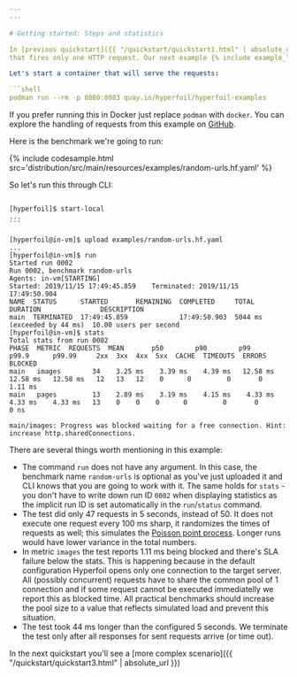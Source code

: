 ```yaml
---
---

# Getting started: Steps and statistics

In [previous quickstart]({{ "/quickstart/quickstart1.html" | absolute_url }}) you created a benchmark
that fires only one HTTP request. Our next example {% include example_link.md src='random-urls.hf.yaml' %} is going to hit random URLs at this server with 10 requests per second. We'll see how to generate random data and collect statistics for different URLs.

Let's start a container that will serve the requests:

```shell
podman run --rm -p 8080:8083 quay.io/hyperfoil/hyperfoil-examples
```

If you prefer running this in Docker just replace `podman` with `docker`. You can explore the handling of requests from this example on [GitHub](https://github.com/Hyperfoil/hyperfoil-examples/tree/main/quickstarts/random-urls).

Here is the benchmark we're going to run:

{% include codesample.html src='distribution/src/main/resources/examples/random-urls.hf.yaml' %}

So let's run this through CLI:

<pre class="nohighlight hljs"><code>
[hyperfoil]$ start-local
...
```

[hyperfoil@in-vm]$ upload examples/random-urls.hf.yaml
...
[hyperfoil@in-vm]$ run
Started run 0002
Run 0002, benchmark random-urls
Agents: in-vm[STARTING]
Started: 2019/11/15 17:49:45.859    Terminated: 2019/11/15 17:49:50.904
<span class="hfcaption">NAME  STATUS      STARTED       REMAINING  COMPLETED     TOTAL DURATION               DESCRIPTION</span>
main  TERMINATED  17:49:45.859             17:49:50.903  5044 ms (exceeded by 44 ms)  10.00 users per second
[hyperfoil@in-vm]$ stats
Total stats from run 0002
<span class="hfcaption">PHASE  METRIC  REQUESTS  MEAN       p50        p90        p99        p99.9      p99.99     2xx  3xx  4xx  5xx  CACHE  TIMEOUTS  ERRORS  BLOCKED</span>
main   images        34    3.25 ms    3.39 ms    4.39 ms   12.58 ms   12.58 ms   12.58 ms   12   13   12    0      0         0       0    1.11 ms
main   pages         13    2.89 ms    3.19 ms    4.15 ms    4.33 ms    4.33 ms    4.33 ms   13    0    0    0      0         0       0       0 ns

main/images: Progress was blocked waiting for a free connection. Hint: increase http.sharedConnections.
</code></pre>

There are several things worth mentioning in this example:

- The command `run` does not have any argument. In this case, the benchmark name `random-urls` is optional as you've just uploaded it and CLI knows that you are going to work with it. The same holds for `stats` - you don't have to write down run ID `0002` when displaying statistics as the implicit run ID is set automatically in the `run`/`status` command.
- The test did only 47 requests in 5 seconds, instead of 50. It does not execute one request every 100 ms sharp, it randomizes the times of requests as well; this simulates the [Poisson point process](https://en.wikipedia.org/wiki/Poisson_point_process). Longer runs would have lower variance in the total numbers.
- In metric `images` the test reports 1.11 ms being blocked and there's SLA failure below the stats. This is happening because in the default configuration Hyperfoil opens only one connection to the target server. All (possibly concurrent) requests have to share the common pool of 1 connection and if some request cannot be executed immediatelly we report this as blocked time. All practical benchmarks should increase the pool size to a value that reflects simulated load and prevent this situation.
- The test took 44 ms longer than the configured 5 seconds. We terminate the test only after all responses for sent requests arrive (or time out).

In the next quickstart you'll see a [more complex scenario]({{ "/quickstart/quickstart3.html" | absolute_url }})
